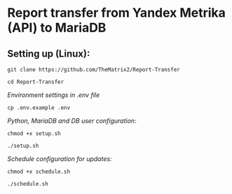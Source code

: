 # Report transfer from Yandex Metrika (API) to MariaDB
## Setting up (Linux):

```shell
git clone https://github.com/TheMatrix2/Report-Transfer
```
```shell
cd Report-Transfer
```
_Environment settings in .env file_
```shell
cp .env.example .env
```
_Python, MariaDB and DB user configuration:_
```shell
chmod +x setup.sh
```
```shell
./setup.sh
```
_Schedule configuration for updates:_
```shell
chmod +x schedule.sh
```
```shell
./schedule.sh
```
